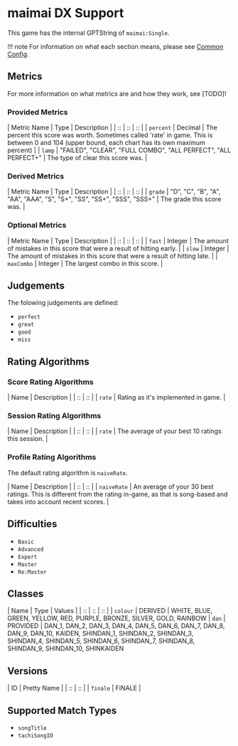 # maimai DX Support

This game has the internal GPTString of `maimai:Single`.

!!! note
	For information on what each section means, please see [Common Config](../common-config/index.md).

## Metrics

For more information on what metrics are and how they work, see [TODO]!

### Provided Metrics

| Metric Name | Type | Description |
| :: | :: | :: |
| `percent` | Decimal | The percent this score was worth. Sometimes called 'rate' in game. This is between 0 and 104 (upper bound, each chart has its own maximum percent) |
| `lamp` | "FAILED", "CLEAR", "FULL COMBO", "ALL PERFECT", "ALL PERFECT+" | The type of clear this score was. |

### Derived Metrics

| Metric Name | Type | Description |
| :: | :: | :: |
| `grade` | "D", "C", "B", "A", "AA", "AAA", "S", "S+", "SS", "SS+", "SSS", "SSS+" | The grade this score was. |

### Optional Metrics

| Metric Name | Type | Description |
| :: | :: | :: |
| `fast` | Integer | The amount of mistakes in this score that were a result of hitting early. |
| `slow` | Integer | The amount of mistakes in this score that were a result of hitting late. |
| `maxCombo` | Integer | The largest combo in this score. |

## Judgements

The folowing judgements are defined:

- `perfect`
- `great`
- `good`
- `miss`

## Rating Algorithms

### Score Rating Algorithms

| Name | Description |
| :: | :: |
| `rate` | Rating as it's implemented in game. |

### Session Rating Algorithms

| Name | Description |
| :: | :: |
| `rate` | The average of your best 10 ratings this session. |

### Profile Rating Algorithms

The default rating algorithm is `naiveRate`.

| Name | Description |
| :: | :: |
| `naiveRate` | An average of your 30 best ratings. This is different from the rating in-game, as that is song-based and takes into account recent scores. |

## Difficulties

- `Basic`
- `Advanced`
- `Expert`
- `Master`
- `Re:Master`

## Classes

| Name | Type | Values |
| :: | :: | :: |
| `colour` | DERIVED | WHITE, BLUE, GREEN, YELLOW, RED, PURPLE, BRONZE, SILVER, GOLD, RAINBOW
| `dan` | PROVIDED | DAN_1, DAN_2, DAN_3, DAN_4, DAN_5, DAN_6, DAN_7, DAN_8, DAN_9, DAN_10, KAIDEN, SHINDAN_1, SHINDAN_2, SHINDAN_3, SHINDAN_4, SHINDAN_5, SHINDAN_6, SHINDAN_7, SHINDAN_8, SHINDAN_9, SHINDAN_10, SHINKAIDEN

## Versions

| ID | Pretty Name |
| :: | :: |
| `finale` | FiNALE |

## Supported Match Types

- `songTitle`
- `tachiSongID`
